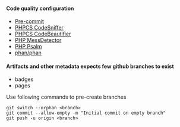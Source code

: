 <!---
(c) Sergei Shilko <contact@sshilko.com>

MIT License

For the full copyright and license information, please view the LICENSE
file that was distributed with this source code.

@license https://opensource.org/licenses/mit-license.php MIT
-->
#### Code quality configuration

- [Pre-commit](https://pre-commit.com/)
- [PHPCS CodeSniffer](https://github.com/squizlabs/PHP_CodeSniffer)
- [PHPCS CodeBeautifier](https://github.com/squizlabs/PHP_CodeSniffer)
- [PHP MessDetector](https://phpmd.org/)
- [PHP Psalm](https://psalm.dev/)
- [phan/phan](https://github.com/phan/phan)

#### Artifacts and other metadata expects few github branches to exist

- badges
- pages

Use following commands to pre-create branches
```
git switch --orphan <branch>
git commit --allow-empty -m "Initial commit on empty branch"
git push -u origin <branch>
```